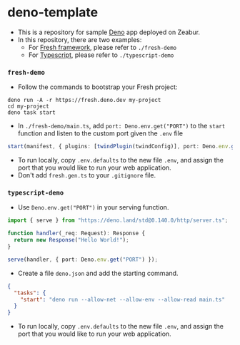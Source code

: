 # deno-template

- This is a repository for sample [Deno](https://deno.land/) app deployed on Zeabur.
- In this repository, there are two examples:
    - For [Fresh framework](https://fresh.deno.dev/), please refer to  `./fresh-demo`
    - For [Typescript](https://www.typescriptlang.org/), please refer to `./typescript-demo`

### `fresh-demo`

- Follow the commands to bootstrap your Fresh project:

``` shell
deno run -A -r https://fresh.deno.dev my-project
cd my-project
deno task start
```

- In `./fresh-demo/main.ts`, add `port: Deno.env.get("PORT")` to the `start` function and listen to the custom port given the `.env` file

```typescript
start(manifest, { plugins: [twindPlugin(twindConfig)], port: Deno.env.get("PORT")}, );
```

- To run locally, copy `.env.defaults` to the new file `.env`, and assign the port that you would like to run your web application.
- Don't add `fresh.gen.ts` to your `.gitignore` file.

### `typescript-demo`

- Use `Deno.env.get("PORT")` in your serving function.

```typescript
import { serve } from "https://deno.land/std@0.140.0/http/server.ts";

function handler(_req: Request): Response {
  return new Response("Hello World!");
}

serve(handler, { port: Deno.env.get("PORT") });
```

- Create a file `deno.json` and add the starting command.

```json
{
  "tasks": {
    "start": "deno run --allow-net --allow-env --allow-read main.ts"
  }
}

```
- To run locally, copy `.env.defaults` to the new file `.env`, and assign the port that you would like to run your web application.
